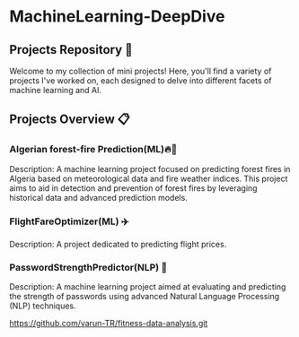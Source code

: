 # MachineLearning-DeepDive

## Projects Repository 🌟
Welcome to my collection of mini projects! Here, you'll find a variety of projects I've worked on, each designed to delve into different facets of machine learning and AI.

## Projects Overview 📋
### Algerian forest-fire Prediction(ML)🔥🌲
Description: A machine learning project focused on predicting forest fires in Algeria based on meteorological data and fire weather indices. This project aims to aid in detection and prevention of forest fires by leveraging historical data and advanced prediction models.
### FlightFareOptimizer(ML) ✈️
Description: A project dedicated to predicting flight prices.
### PasswordStrengthPredictor(NLP) 🔐
Description: A machine learning project aimed at evaluating and predicting the strength of passwords using advanced Natural Language Processing (NLP) techniques.

https://github.com/varun-TR/fitness-data-analysis.git
